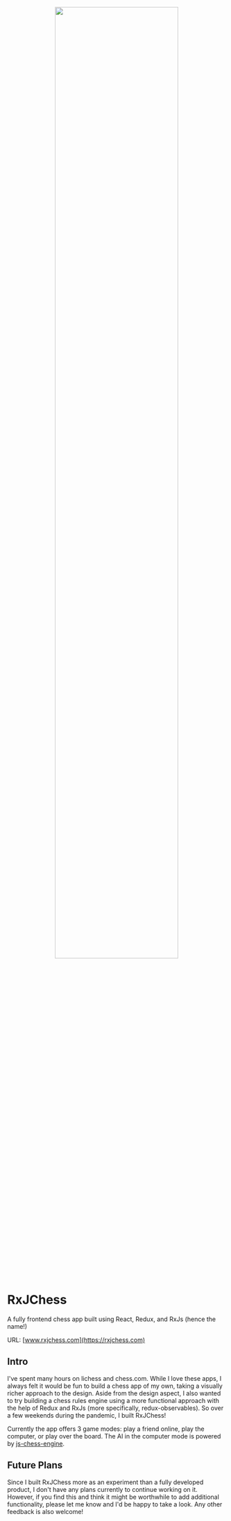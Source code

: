 <p align="center">
  <img src="https://user-images.githubusercontent.com/7219287/121825076-85f05d80-cc7e-11eb-900b-f2664b888e18.png" width="75%" />
</p>

# RxJChess
A fully frontend chess app built using React, Redux, and RxJs (hence the name!)

URL: [www.rxjchess.com](https://rxjchess.com)

## Intro
I've spent many hours on lichess and chess.com. While I love these apps, I always felt it would be fun to build a chess app of my own, taking a visually richer approach to the design. Aside from the design aspect, I also wanted to try building a chess rules engine using a more functional approach with the help of Redux and RxJs (more specifically, redux-observables). So over a few weekends during the pandemic, I built RxJChess!

Currently the app offers 3 game modes: play a friend online, play the computer, or play over the board. The AI in the computer mode is powered by [js-chess-engine](https://www.npmjs.com/package/js-chess-engine).

## Future Plans
Since I built RxJChess more as an experiment than a fully developed product, I don't have any plans currently to continue working on it. However, if you find this and think it might be worthwhile to add additional functionality, please let me know and I'd be happy to take a look. Any other feedback is also welcome!
